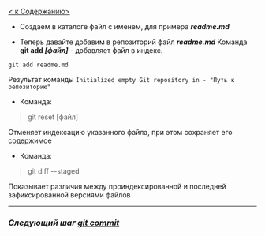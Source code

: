 [< к Cодержанию>](./readme.md)

+ Создаем в каталоге файл с именем, для примера ***readme.md***

+ Теперь давайте добавим в репозиторий файл ***readme.md***
Команда **git add *[файл]*** - добавляет файл в индекс.

```
git add readme.md
```
Результат команды
`Initialized empty Git repository in - "Путь к репозиторию"`

+ Команда:
> git reset [файл]

Отменяет индексацию указанного файла, при этом сохраняет его содержимое

+ Команда:
> git diff --staged

Показывает различия между проиндексированной и последней зафиксированной версиями файлов


***

### ***Следующий шаг [git commit](./commit.md)***